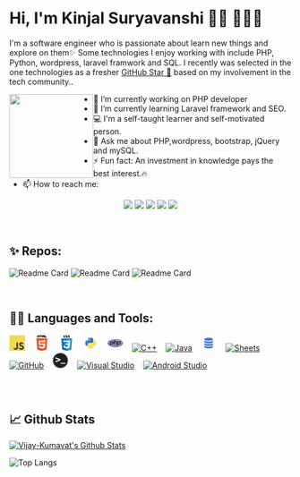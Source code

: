 # Hi, I'm Kinjal Suryavanshi 👋🏾 👩🏾‍💻

I'm a software engineer who is passionate about learn new things and explore on them✨  Some technologies I enjoy working with include PHP, Python, wordpress, laravel framwork and SQL. I recently was selected in the one technologies as a fresher <a href="https://stars.github.com/">GitHub Star 🌟</a> based on my involvement in the tech community..

<!--
**kinjal2110/kinjal2110** is a ✨ _special_ ✨ repository because its `README.md` (this file) appears on your GitHub profile.
-->
<p  align="center">
  <a href="https://github.com/sponsors/M0nica"><img align="left" width="150" height="150" src="https://github.com/M0nica/M0nica/blob/main/octomonica/m0nica-octocat-rotating.gif?raw=true"></a>
</p>

- 🔭 I’m currently working on PHP developer
- 🌱 I’m currently learning Laravel framework and SEO.
- 💻 I'm a self-taught learner and self-motivated person.
- 💬 Ask me about PHP,wordpress, bootstrap, jQuery and mySQL.
- ⚡ Fun fact: An investment in knowledge pays the best interest.🔥
- 📫 How to reach me: 

<p align="center">
<a href="https://twitter.com/KinjalSuryavan2"><img src="https://img.shields.io/badge/twitter-%231DA1F2.svg?&style=for-the-badge&logo=twitter&logoColor=white"></a> <a href="https://www.linkedin.com/in/kinjal-suryavanshi-425867107/"><img src="https://img.shields.io/badge/linkedin-%230077B5.svg?&style=for-the-badge&logo=linkedin&logoColor=white"></a> <a href="https://mailto:kumavatvijay776@gmail.com"><img src="https://img.shields.io/badge/gmail-c14438.svg?&style=for-the-badge&logo=gmail&logoColor=white"></a> 
  <a href="https://instagram.com/_.kinjal._21"><img src="https://img.shields.io/badge/instagram-8a3ab9.svg?&style=for-the-badge&logo=instagram&logoColor=white"></a>
  <a href="https://in.pinterest.com/kinjalsuryavanshi/_saved/"><img src="https://img.shields.io/badge/Pinterest-E60023.svg?&style=for-the-badge&logo=Pinterest&logoColor=white"></a>
</p>

<br>

## ✨ Repos:

![Readme Card](https://github-readme-stats.vercel.app/api/pin/?username=kinjal2110&repo=car_animation)
![Readme Card](https://github-readme-stats.vercel.app/api/pin/?username=kinjal2110&repo=Desktop-Assistance)
![Readme Card](https://github-readme-stats.vercel.app/api/pin/?username=kinjal2110&repo=Restaurant_management_system)

<br>

## 👨‍💻 Languages and Tools:

<table>
    <tbody>
            <tr><a href="#"><img alt="JavaScript" title="JavaScript" height="28px"
                        src="https://raw.githubusercontent.com/github/explore/80688e429a7d4ef2fca1e82350fe8e3517d3494d/topics/javascript/javascript.png" /></a>
        &nbsp;&nbsp;
            </tr>
            <tr style="padding:10px;"><a href="#"><img alt="HTML5" title="HTML5" height="28px"
                        src="https://raw.githubusercontent.com/github/explore/80688e429a7d4ef2fca1e82350fe8e3517d3494d/topics/html/html.png" /></a>
            </tr>
        &nbsp;&nbsp;
            <tr><a href="#"><img alt="CSS3" title="CSS3" height="28px"
                        src="https://raw.githubusercontent.com/github/explore/80688e429a7d4ef2fca1e82350fe8e3517d3494d/topics/css/css.png" /></a>
            </tr>
        &nbsp;&nbsp;
            <tr><a href="#"><img alt="Python" title="Python" height="28px"
                        src="https://raw.githubusercontent.com/github/explore/80688e429a7d4ef2fca1e82350fe8e3517d3494d/topics/python/python.png" /></a>
            </tr>
        &nbsp;&nbsp;
            <tr><a href="#"><img alt="PHP" title="PHP" height="28px"
                        src="https://raw.githubusercontent.com/github/explore/80688e429a7d4ef2fca1e82350fe8e3517d3494d/topics/php/php.png" /></a>
            </tr>
        &nbsp;&nbsp;
            <tr><a href="#"><img alt="C++" title="C++" height="28px"
                        src="https://img.icons8.com/color/48/000000/c-plus-plus-logo.png" /></a></tr>
        &nbsp;&nbsp;
            <tr><a href="#"><img alt="Java" title="Java" height="28px"
                        src="https://img.icons8.com/color/48/000000/java-coffee-cup-logo.png" /></a></tr>
        &nbsp;&nbsp;
            <tr><a href="#"><img alt="SQL" title="SQL" height="28px"
                        src="https://raw.githubusercontent.com/github/explore/80688e429a7d4ef2fca1e82350fe8e3517d3494d/topics/sql/sql.png" /></a> </tr>
        &nbsp;&nbsp;
            <tr><a href="#"><img alt="Sheets" title="Sheets" height="28px"
                        src="https://img.icons8.com/color/48/000000/google-sheets.png" /></a></tr>
        &nbsp;&nbsp;
            <tr><a href="#"><img alt="GitHub" title="GitHub" height="28px"
                        src="https://i.imgur.com/DZgetVv.png" /></a></tr>
        &nbsp;&nbsp;
            <tr><a href="#"><img alt="Terminal" title="Terminal" height="28px"
                        src="https://raw.githubusercontent.com/github/explore/80688e429a7d4ef2fca1e82350fe8e3517d3494d/topics/terminal/terminal.png" /></a> </tr>
        &nbsp;&nbsp;
            <tr><a href="#"><img alt="Visual Studio" title="Visual Studio Code" height="28px"
                        src="https://img.icons8.com/fluent/48/000000/visual-studio-code-2019.png" /></a></tr>
        &nbsp;&nbsp;
            <tr><a href="#"><img alt="Android Studio" title="Android Studio" height="28px"
                        src="https://i.imgur.com/6nJGNMN.png" /></a></tr>
    </tbody>
</table>
<br>


## 📈 Github Stats


<a href="https://github.com/kinjal2110/github-readme-stats"><img alt="Vijay-Kumavat's Github Stats" src="https://github-readme-stats.vercel.app/api?username=kinjal2110&show_icons=true&count_private=true&hide=" /></a>

![Top Langs](https://github-readme-stats.vercel.app/api/top-langs/?username=kinjal2110&layout=compact)
